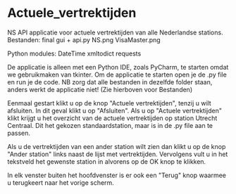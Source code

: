 # Actuele_vertrektijden
NS API applicatie voor actuele vertrektijden van alle Nederlandse stations.
Bestanden:
final gui + api.py
NS.png
VisaMaster.png

Python modules:
DateTime
xmltodict
requests

De applicatie is alleen met een Python IDE, zoals PyCharm, te starten omdat we gebruikmaken van tkinter. Om de applicatie te starten open je de .py file en run je de code. NB zorg dat alle bestanden in dezelfde folder staan, anders werkt de applicatie niet! (Zie hierboven voor Bestanden)

Eenmaal gestart klikt u op de knop "Actuele vertrektijden", tenzij u wilt afsluiten. In dit geval klikt u op "Afsluiten".
Als u op "Actuele vertrektijden" klikt krijgt u het overzicht van de actuele vertrektijden op station Utrecht Centraal. Dit het gekozen standaardstation, maar is in de .py file aan te passen.

Als u de vertrektijden van een ander station wilt zien dan klikt u op de knop "Ander station" links naast de lijst met vertrektijden. Vervolgens vult u in het tekstveld het gewenste station in alvorens op de OK knop te klikken.

In elk venster buiten het hoofdvenster is er ook een "Terug" knop waarmee u terugkeert naar het vorige scherm.
